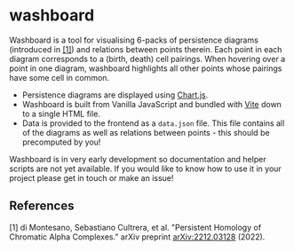 # washboard

Washboard is a tool for visualising 6-packs of persistence diagrams (introduced in [[1]](#1)) and relations between points therein.
Each point in each diagram corresponds to a (birth, death) cell pairings.
When hovering over a point in one diagram, washboard highlights all other points whose pairings have some cell in common.

* Persistence diagrams are displayed using [Chart.js](https://www.chartjs.org/).
* Washboard is built from Vanilla JavaScript and bundled with [Vite](https://vitejs.dev/) down to a single HTML file.
* Data is provided to the frontend as a `data.json` file.
This file contains all of the diagrams as well as relations between points - this should be precomputed by you!

Washboard is in very early development so documentation and helper scripts are not yet available.
If you would like to know how to use it in your project please get in touch or make an issue!

## References

<a id="1">[1]</a> di Montesano, Sebastiano Cultrera, et al.
"Persistent Homology of Chromatic Alpha Complexes."
arXiv preprint [arXiv:2212.03128](https://arxiv.org/abs/2212.03128) (2022).

